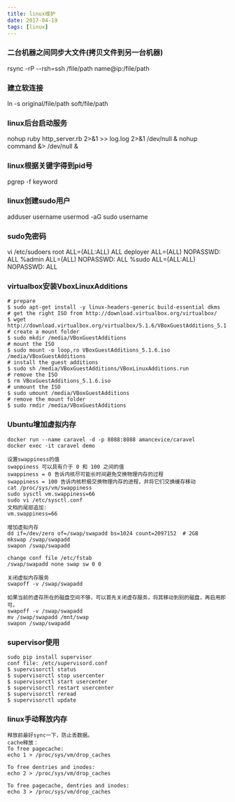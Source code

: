 ```yaml
---
title: linux维护
date: 2017-04-19
tags: [linux]
---
```

### 二台机器之间同步大文件(拷贝文件到另一台机器)
rsync -rP --rsh=ssh /file/path name@ip:/file/path
### 建立软连接
ln -s original/file/path soft/file/path
### linux后台启动服务
nohup ruby http_server.rb 2>&1 >> log.log 2>&1 /dev/null &
nohup command &> /dev/null &
### linux根据关键字得到pid号
pgrep -f keyword
### linux创建sudo用户
adduser username
usermod -aG sudo username
### sudo免密码
vi /etc/sudoers
root    ALL=(ALL:ALL) ALL
deployer ALL=(ALL) NOPASSWD: ALL
%admin ALL=(ALL) NOPASSWD: ALL
%sudo   ALL=(ALL:ALL) NOPASSWD: ALL
### virtualbox安装VboxLinuxAdditions
```
# prepare
$ sudo apt-get install -y linux-headers-generic build-essential dkms
# get the right ISO from http://download.virtualbox.org/virtualbox/
$ wget http://download.virtualbox.org/virtualbox/5.1.6/VBoxGuestAdditions_5.1.6.iso
# create a mount folder
$ sudo mkdir /media/VBoxGuestAdditions
# mount the ISO
$ sudo mount -o loop,ro VBoxGuestAdditions_5.1.6.iso /media/VBoxGuestAdditions
# install the guest additions
$ sudo sh /media/VBoxGuestAdditions/VBoxLinuxAdditions.run
# remove the ISO
$ rm VBoxGuestAdditions_5.1.6.iso
# unmount the ISO
$ sudo umount /media/VBoxGuestAdditions
# remove the mount folder
$ sudo rmdir /media/VBoxGuestAdditions
```
### Ubuntu增加虚拟内存
```
docker run --name caravel -d -p 8088:8088 amancevice/caravel
docker exec -it caravel demo

设置swappiness的值
swappiness 可以具有介于 0 和 100 之间的值
swappiness = 0 告诉内核尽可能长时间避免交换物理内存的过程
swappiness = 100 告诉内核积极交换物理内存的进程，并将它们交换缓存移动
cat /proc/sys/vm/swappiness
sudo sysctl vm.swappiness=66
sudo vi /etc/sysctl.conf
文档的尾部追加:
vm.swappiness=66

增加虚拟内存
dd if=/dev/zero of=/swap/swapadd bs=1024 count=2097152  # 2GB
mkswap /swap/swapadd
swapon /swap/swapadd

change conf file /etc/fstab
/swap/swapadd none swap sw 0 0

关闭虚拟内存服务
swapoff -v /swap/swapadd

如果当前的虚存所在的磁盘空间不够，可以首先关闭虚存服务，将其移动到别的磁盘，再启用即可。
swapoff -v /swap/swapadd
mv /swap/swapadd /mnt/swap
swapon /swap/swapadd
```
### supervisor使用
```
sudo pip install supervisor
conf file: /etc/supervisord.conf
$ supervisorctl status
$ supervisorctl stop usercenter
$ supervisorctl start usercenter
$ supervisorctl restart usercenter
$ supervisorctl reread
$ supervisorctl update
```
### linux手动释放内存
```
释放前最好sync一下，防止丢数据。
cache释放：
To free pagecache:
echo 1 > /proc/sys/vm/drop_caches

To free dentries and inodes:
echo 2 > /proc/sys/vm/drop_caches

To free pagecache, dentries and inodes:
echo 3 > /proc/sys/vm/drop_caches
```
